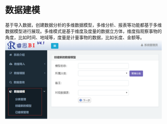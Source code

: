 # 数据建模

基于导入数据，创建数据分析的多维数据模型，多维分析、报表等功能都基于多维数据模型进行展现。多维模式是基于维度及度量的数据立方体，维度指观察事物的角度，比如时间、地域等，度量是计量事物的数据，比如长度、金额等。![](/assets/importsjjm.png)

